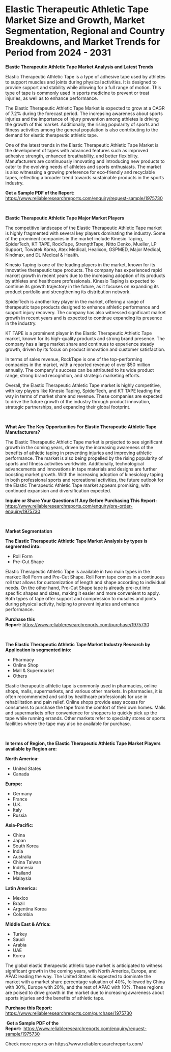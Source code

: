 <p><h1>Elastic Therapeutic Athletic Tape Market Size and Growth, Market Segmentation, Regional and Country Breakdowns, and Market Trends for Period from 2024 -  2031</h1></p><p><strong>Elastic Therapeutic Athletic Tape Market Analysis and Latest Trends</strong></p>
<p><p>Elastic Therapeutic Athletic Tape is a type of adhesive tape used by athletes to support muscles and joints during physical activities. It is designed to provide support and stability while allowing for a full range of motion. This type of tape is commonly used in sports medicine to prevent or treat injuries, as well as to enhance performance.</p><p>The Elastic Therapeutic Athletic Tape Market is expected to grow at a CAGR of 7.2% during the forecast period. The increasing awareness about sports injuries and the importance of injury prevention among athletes is driving the growth of this market. Additionally, the rising popularity of sports and fitness activities among the general population is also contributing to the demand for elastic therapeutic athletic tape.</p><p>One of the latest trends in the Elastic Therapeutic Athletic Tape Market is the development of tapes with advanced features such as improved adhesive strength, enhanced breathability, and better flexibility. Manufacturers are continuously innovating and introducing new products to cater to the evolving needs of athletes and sports enthusiasts. The market is also witnessing a growing preference for eco-friendly and recyclable tapes, reflecting a broader trend towards sustainable products in the sports industry.</p></p>
<p><strong>Get a Sample PDF of the Report:&nbsp;</strong> <a href="https://www.reliableresearchreports.com/enquiry/request-sample/1975730">https://www.reliableresearchreports.com/enquiry/request-sample/1975730</a></p>
<p>&nbsp;</p>
<p><strong>Elastic Therapeutic Athletic Tape Major Market Players</strong></p>
<p><p>The competitive landscape of the Elastic Therapeutic Athletic Tape market is highly fragmented with several key players dominating the industry. Some of the prominent companies in the market include Kinesio Taping, SpiderTech, KT TAPE, RockTape, StrengthTape, Nitto Denko, Mueller, LP Support, Towatek Korea, Atex Medical, Healixon, GSPMED, Major Medical, Kindmax, and DL Medical & Health.</p><p>Kinesio Taping is one of the leading players in the market, known for its innovative therapeutic tape products. The company has experienced rapid market growth in recent years due to the increasing adoption of its products by athletes and healthcare professionals. Kinesio Taping is expected to continue its growth trajectory in the future, as it focuses on expanding its product portfolio and strengthening its distribution network.</p><p>SpiderTech is another key player in the market, offering a range of therapeutic tape products designed to enhance athletic performance and support injury recovery. The company has also witnessed significant market growth in recent years and is expected to continue expanding its presence in the industry.</p><p>KT TAPE is a prominent player in the Elastic Therapeutic Athletic Tape market, known for its high-quality products and strong brand presence. The company has a large market share and continues to experience steady growth, driven by its focus on product innovation and customer satisfaction.</p><p>In terms of sales revenue, RockTape is one of the top-performing companies in the market, with a reported revenue of over $50 million annually. The company's success can be attributed to its wide product range, strong brand recognition, and strategic marketing efforts.</p><p>Overall, the Elastic Therapeutic Athletic Tape market is highly competitive, with key players like Kinesio Taping, SpiderTech, and KT TAPE leading the way in terms of market share and revenue. These companies are expected to drive the future growth of the industry through product innovation, strategic partnerships, and expanding their global footprint.</p></p>
<p>&nbsp;</p>
<p><strong>What Are The Key Opportunities For Elastic Therapeutic Athletic Tape Manufacturers?</strong></p>
<p><p>The Elastic Therapeutic Athletic Tape market is projected to see significant growth in the coming years, driven by the increasing awareness of the benefits of athletic taping in preventing injuries and improving athletic performance. The market is also being propelled by the rising popularity of sports and fitness activities worldwide. Additionally, technological advancements and innovations in tape materials and designs are further boosting market growth. With the increasing adoption of kinesiology taping in both professional sports and recreational activities, the future outlook for the Elastic Therapeutic Athletic Tape market appears promising, with continued expansion and diversification expected.</p></p>
<p><strong>Inquire or Share Your Questions If Any Before Purchasing This Report:</strong> <a href="https://www.reliableresearchreports.com/enquiry/pre-order-enquiry/1975730">https://www.reliableresearchreports.com/enquiry/pre-order-enquiry/1975730</a></p>
<p>&nbsp;</p>
<p><strong>Market Segmentation</strong></p>
<p><strong>The Elastic Therapeutic Athletic Tape Market Analysis by types is segmented into:</strong></p>
<p><ul><li>Roll Form</li><li>Pre-Cut Shape</li></ul></p>
<p><p>Elastic Therapeutic Athletic Tape is available in two main types in the market: Roll Form and Pre-Cut Shape. Roll Form tape comes in a continuous roll that allows for customization of length and shape according to individual needs. On the other hand, Pre-Cut Shape tape is already pre-cut into specific shapes and sizes, making it easier and more convenient to apply. Both types of tape offer support and compression to muscles and joints during physical activity, helping to prevent injuries and enhance performance.</p></p>
<p><strong>Purchase this Report:&nbsp;</strong><a href="https://www.reliableresearchreports.com/purchase/1975730">https://www.reliableresearchreports.com/purchase/1975730</a></p>
<p>&nbsp;</p>
<p><strong>The Elastic Therapeutic Athletic Tape Market Industry Research by Application is segmented into:</strong></p>
<p><ul><li>Pharmacy</li><li>Online Shop</li><li>Mall & Supermarket</li><li>Others</li></ul></p>
<p><p>Elastic therapeutic athletic tape is commonly used in pharmacies, online shops, malls, supermarkets, and various other markets. In pharmacies, it is often recommended and sold by healthcare professionals for use in rehabilitation and pain relief. Online shops provide easy access for consumers to purchase the tape from the comfort of their own homes. Malls and supermarkets offer convenience for shoppers to quickly pick up the tape while running errands. Other markets refer to specialty stores or sports facilities where the tape may also be available for purchase.</p></p>
<p>&nbsp;</p>
<p><strong>In terms of Region, the Elastic Therapeutic Athletic Tape Market Players available by Region are:</strong></p>
<p>
    <p> <strong> North America: </strong>
        <ul>
            <li>United States</li>
            <li>Canada</li>
        </ul>
        </p> 
    <p> <strong> Europe: </strong>
        <ul>
            <li>Germany</li>
            <li>France</li>
            <li>U.K.</li>
            <li>Italy</li>
            <li>Russia</li>
        </ul>
        </p> 
    <p> <strong> Asia-Pacific: </strong>
        <ul>
            <li>China</li>
            <li>Japan</li>
            <li>South Korea</li>
            <li>India</li>
            <li>Australia</li>
            <li>China Taiwan</li>
            <li>Indonesia</li>
            <li>Thailand</li>
            <li>Malaysia</li>
        </ul>
        </p> 
    <p> <strong> Latin America: </strong>
        <ul>
            <li>Mexico</li>
            <li>Brazil</li>
            <li>Argentina Korea</li>
            <li>Colombia</li>
        </ul>
        </p> 
    <p> <strong> Middle East & Africa: </strong>
        <ul>
            <li>Turkey</li>
            <li>Saudi</li>
            <li>Arabia</li>
            <li>UAE</li>
            <li>Korea</li>
        </ul>
    </p>
    </p>
<p><p>The global elastic therapeutic athletic tape market is anticipated to witness significant growth in the coming years, with North America, Europe, and APAC leading the way. The United States is expected to dominate the market with a market share percentage valuation of 40%, followed by China with 30%, Europe with 20%, and the rest of APAC with 10%. These regions are poised to drive growth in the market due to increasing awareness about sports injuries and the benefits of athletic tape.</p></p>
<p><strong>Purchase this Report: </strong><a href="https://www.reliableresearchreports.com/purchase/1975730">https://www.reliableresearchreports.com/purchase/1975730</a></p>
<p>&nbsp;<strong>Get a Sample PDF of the Report:&nbsp;&nbsp;</strong><a href="https://www.reliableresearchreports.com/enquiry/request-sample/1975730">https://www.reliableresearchreports.com/enquiry/request-sample/1975730</a></p>
<p><strong></strong></p>
<p>Check more reports on https://www.reliableresearchreports.com/</p>